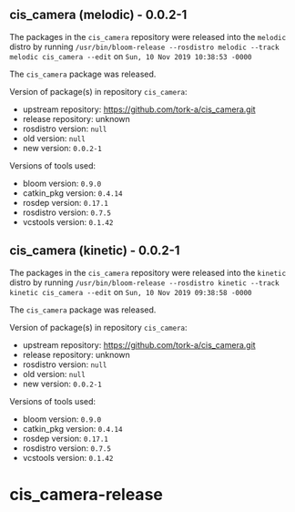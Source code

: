 ## cis_camera (melodic) - 0.0.2-1

The packages in the `cis_camera` repository were released into the `melodic` distro by running `/usr/bin/bloom-release --rosdistro melodic --track melodic cis_camera --edit` on `Sun, 10 Nov 2019 10:38:53 -0000`

The `cis_camera` package was released.

Version of package(s) in repository `cis_camera`:

- upstream repository: https://github.com/tork-a/cis_camera.git
- release repository: unknown
- rosdistro version: `null`
- old version: `null`
- new version: `0.0.2-1`

Versions of tools used:

- bloom version: `0.9.0`
- catkin_pkg version: `0.4.14`
- rosdep version: `0.17.1`
- rosdistro version: `0.7.5`
- vcstools version: `0.1.42`


## cis_camera (kinetic) - 0.0.2-1

The packages in the `cis_camera` repository were released into the `kinetic` distro by running `/usr/bin/bloom-release --rosdistro kinetic --track kinetic cis_camera --edit` on `Sun, 10 Nov 2019 09:38:58 -0000`

The `cis_camera` package was released.

Version of package(s) in repository `cis_camera`:

- upstream repository: https://github.com/tork-a/cis_camera.git
- release repository: unknown
- rosdistro version: `null`
- old version: `null`
- new version: `0.0.2-1`

Versions of tools used:

- bloom version: `0.9.0`
- catkin_pkg version: `0.4.14`
- rosdep version: `0.17.1`
- rosdistro version: `0.7.5`
- vcstools version: `0.1.42`


# cis_camera-release
